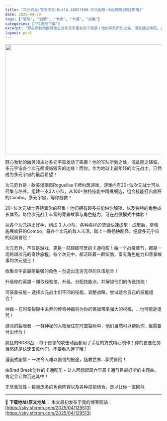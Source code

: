 ```yaml
---
title: "次元奇兵|官方中文|Build.18857800-次元裂隙-冷焰觉醒|解压即撸|"
date: 2025-04-30
tags: ["冒险", "剧情", "卡牌", "卡通", "战略"]
categories: ["PC游戏下载"]
excerpt: "野心勃勃的幽灵领主对多元宇宙发动了突袭！他的军队所到之处，混乱随之降临，多元宇宙各个次元都濒临毁灭的边缘！而你，作为地球上最年轻的次元战士，已然成为多元宇宙的最后希望！ 次元奇兵是一款美漫画风Roguelike卡牌构筑游戏，游戏内有20+位次元战士可以召集与培养。组建一支3人小队，从100+独特技能&hellip;"
layout: post
---
```


<img class="aligncenter size-full wp-image-129493" src="https://sky.sfcrom.com/wp-content/uploads/2025/04/2025043005383140.webp" alt="" width="616" height="353" />

野心勃勃的幽灵领主对多元宇宙发动了突袭！他的军队所到之处，混乱随之降临，多元宇宙各个次元都濒临毁灭的边缘！而你，作为地球上最年轻的次元战士，已然成为多元宇宙的最后希望！

次元奇兵是一款美漫画风Roguelike卡牌构筑游戏，游戏内有20+位次元战士可以召集与培养。组建一支3人小队，从100+独特技能中精挑细选，组合技能打出疯狂的Combo。多元宇宙，等你拯救！

20+位次元战士等待着你的召集！他们拥有超多技能供你解锁，以及独特的角色成长体系。每位次元战士丰富的背景故事与角色魅力，可在战役模式中体验！

从各个次元挑出好手，组成 3 人小队，各种各样的流派快速成型！成型后，尽情施展疯狂的Combo，将各个次元的敌人击溃，踏上一路畅快刷怪、拯救多元宇宙的超爽冒险！

次元奇兵，不仅是游戏，更是一部超级可爱的卡通电影！每一个战役章节，都是一场跨越次元的奇妙旅程。各个次元中，都活跃着一群炫酷，富有角色魅力和背景故事的次元战士！

收集全宇宙最萌最强的角色 – 创造出无穷无尽的队伍组合！

升级你的英雄 – 赚取经验值，升级，分配技能点，并解锁他们的传说技能！

可装备技能 – 选择次元战士们不同的技能，调整战略，尝试适合自己的技能组合！

神器 – 在时空裂隙中丢弃的传奇神器将为你的英雄带来强大的祝福，…也可能是诅咒！

游荡的裂隙者 – 一群神秘的人物居住在时空裂隙中，他们当然可以帮助你…但需要付出代价！

疯狂的BOSS战 – 每个首领的攻击动画都用了手绘的方式精心制作！你的首要任务当然还是快速击败他们，不要看入迷了哦！

漫画式剧情 – 一次令人难以置信的旅途，拯救世界…享受冒险！

由Brad Breek创作的卡通配乐 – 让人回想起周六早晨卡通节目最好听的主题曲。肯定会让你沉迷其中！

无尽重玩性 – 数量庞多的角色阵容以及各种技能组合，足以让你一直回味

---
📖 **下载地址/原文地址：** 本文最初发布于我的博客网站：[https://sky.sfcrom.com/2025/04/129513](https://sky.sfcrom.com/2025/04/129513)
